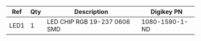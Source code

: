 |Ref|Qty|Description|Digikey PN|
|---|---|-----------|------|
|LED1|1|LED CHIP RGB 19-237 0606 SMD |1080-1590-1-ND|


